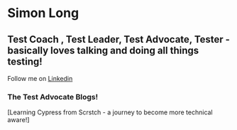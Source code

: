 # Simon Long
## Test Coach , Test Leader, Test Advocate, Tester - basically loves talking and doing all things testing!

Follow me on [Linkedin](www.linkedin.com/in/simonlongtester)


### The Test Advocate Blogs! 

[Learning Cypress from Scrstch - a journey to become more technical aware!]


